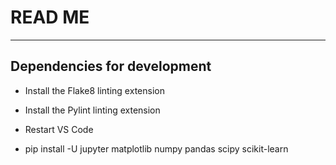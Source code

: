 # READ ME
---

## Dependencies for development

- Install the Flake8 linting extension

- Install the Pylint linting extension

- Restart VS Code

- pip install -U jupyter matplotlib numpy pandas scipy scikit-learn